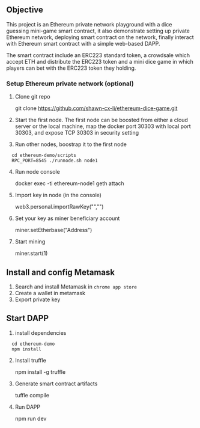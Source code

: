 ## Objective

This project is an Ethereum private network playground with a dice guessing mini-game smart contract, it also demonstrate setting up private Ethereum network, deploying smart contract on the network, finally interact with Ethereum smart contract with a simple web-based DAPP.

The smart contract include an ERC223 standard token, a crowdsale which accept ETH and distribute the ERC223 token and a mini dice game in which players can bet with the ERC223 token they holding.

### Setup Ethereum private network (optional)

1. Clone git repo

    git clone https://github.com/shawn-cx-li/ethereum-dice-game.git 

2. Start the first node. The first node can be boosted from either a cloud server or the local machine, map the docker port 30303 with local port 30303, and expose TCP 30303 in security setting

3. Run other nodes, boostrap it to the first node
  ```
    cd ethereum-demo/scripts
    RPC_PORT=8545 ./runnode.sh node1
  ```
4. Run node console

    docker exec -ti ethereum-node1 geth attach

5. Import key in node (in the console)

    web3.personal.importRawKey("<Private Key>","<New Password>")

6. Set your key as miner beneficiary account

    miner.setEtherbase("Address")

7. Start mining

    miner.start(1)

## Install and config Metamask
1. Search and install Metamask in `chrome app store`
2. Create a wallet in metamask
3. Export private key

## Start DAPP
1. install dependencies
  ```
    cd ethereum-demo
    npm install
  ```

2. Install truffle
    
    npm install -g truffle

3. Generate smart contract artifacts
    
    tuffle compile

4. Run DAPP

    npm run dev